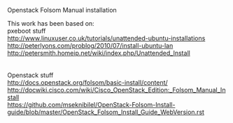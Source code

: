 Openstack Folsom Manual installation


This work has been based on:<br>
  pxeboot stuff<br>
  http://www.linuxuser.co.uk/tutorials/unattended-ubuntu-installations<br>
  http://peterlyons.com/problog/2010/07/install-ubuntu-lan<br>
  http://petersmith.homeip.net/wiki/index.php/Unattended_Install<br>
<br>
<br>
  Openstack stuff<br>
  http://docs.openstack.org/folsom/basic-install/content/<br>
  http://docwiki.cisco.com/wiki/Cisco_OpenStack_Edition:_Folsom_Manual_Install <br>
  https://github.com/mseknibilel/OpenStack-Folsom-Install-guide/blob/master/OpenStack_Folsom_Install_Guide_WebVersion.rst<br>

